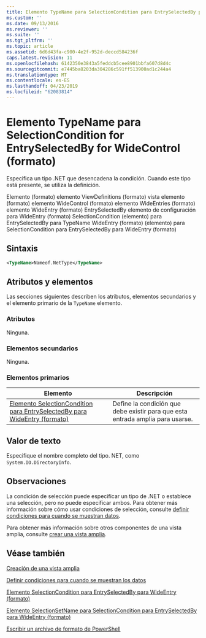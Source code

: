 ```yaml
---
title: Elemento TypeName para SelectionCondition para EntrySelectedBy para WideControl (formato) | Microsoft Docs
ms.custom: ''
ms.date: 09/13/2016
ms.reviewer: ''
ms.suite: ''
ms.tgt_pltfrm: ''
ms.topic: article
ms.assetid: 6d6d43fa-c900-4e2f-952d-deccd584236f
caps.latest.revision: 11
ms.openlocfilehash: 6142350e3843a5feddcb5cee8901bbfa607d8d4c
ms.sourcegitcommit: e7445ba8203da304286c591ff513900ad1c244a4
ms.translationtype: MT
ms.contentlocale: es-ES
ms.lasthandoff: 04/23/2019
ms.locfileid: "62083814"
---
```

# <a name="typename-element-for-selectioncondition-for-entryselectedby-for-widecontrol-format"></a>Elemento TypeName para SelectionCondition for EntrySelectedBy for WideControl (formato)

Especifica un tipo .NET que desencadena la condición. Cuando este tipo está presente, se utiliza la definición.

Elemento (formato) elemento ViewDefinitions (formato) vista elemento (formato) elemento WideControl (formato) elemento WideEntries (formato) elemento WideEntry (formato) EntrySelectedBy elemento de configuración para WideEntry (formato) SelectionCondition (elemento) para EntrySelectedBy para TypeName WideEntry (formato) (elemento) para SelectionCondition para EntrySelectedBy para WideEntry (formato)

## <a name="syntax"></a>Sintaxis

```xml
<TypeName>Nameof.NetType</TypeName>
```

## <a name="attributes-and-elements"></a>Atributos y elementos

Las secciones siguientes describen los atributos, elementos secundarios y el elemento primario de la `TypeName` elemento.

### <a name="attributes"></a>Atributos

Ninguna.

### <a name="child-elements"></a>Elementos secundarios

Ninguna.

### <a name="parent-elements"></a>Elementos primarios

|Elemento|Descripción|
|-------------|-----------------|
|[Elemento SelectionCondition para EntrySelectedBy para WideEntry (formato)](./selectioncondition-element-for-entryselectedby-for-widecontrol-format.md)|Define la condición que debe existir para que esta entrada amplia para usarse.|

## <a name="text-value"></a>Valor de texto

Especifique el nombre completo del tipo. NET, como `System.IO.DirectoryInfo`.

## <a name="remarks"></a>Observaciones

La condición de selección puede especificar un tipo de .NET o establece una selección, pero no puede especificar ambos. Para obtener más información sobre cómo usar condiciones de selección, consulte [definir condiciones para cuando se muestran datos](./defining-conditions-for-displaying-data.md).

Para obtener más información sobre otros componentes de una vista amplia, consulte [crear una vista amplia](./creating-a-wide-view.md).

## <a name="see-also"></a>Véase también

[Creación de una vista amplia](./creating-a-wide-view.md)

[Definir condiciones para cuando se muestran los datos](./defining-conditions-for-displaying-data.md)

[Elemento SelectionCondition para EntrySelectedBy para WideEntry (formato)](./selectioncondition-element-for-entryselectedby-for-widecontrol-format.md)

[Elemento SelectionSetName para SelectionCondition para EntrySelectedBy para WideEntry (formato)](./selectionsetname-element-for-selectioncondition-for-entryselectedby-for-wideentry-format.md)

[Escribir un archivo de formato de PowerShell](./writing-a-powershell-formatting-file.md)
